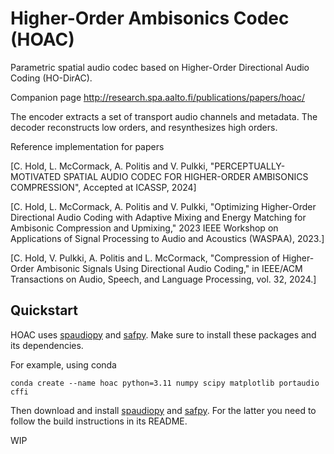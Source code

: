 # Higher-Order Ambisonics Codec (HOAC)

Parametric spatial audio codec based on Higher-Order Directional Audio Coding (HO-DirAC).

Companion page http://research.spa.aalto.fi/publications/papers/hoac/

The encoder extracts a set of transport audio channels and metadata.
The decoder reconstructs low orders, and resynthesizes high orders.

Reference implementation for papers

[C. Hold, L. McCormack, A. Politis and V. Pulkki, "PERCEPTUALLY-MOTIVATED SPATIAL AUDIO CODEC FOR HIGHER-ORDER AMBISONICS COMPRESSION", Accepted at ICASSP, 2024]

[C. Hold, L. McCormack, A. Politis and V. Pulkki, "Optimizing Higher-Order Directional Audio Coding with Adaptive Mixing and Energy Matching for Ambisonic Compression and Upmixing," 2023 IEEE Workshop on Applications of Signal Processing to Audio and Acoustics (WASPAA), 2023.]

[C. Hold, V. Pulkki, A. Politis and L. McCormack, "Compression of Higher-Order Ambisonic Signals Using Directional Audio Coding," in IEEE/ACM Transactions on Audio, Speech, and Language Processing, vol. 32, 2024.]


## Quickstart
HOAC uses [spaudiopy](https://github.com/chris-hld/spaudiopy) and [safpy](https://github.com/chris-hld/SAFpy).
Make sure to install these packages and its dependencies.

For example, using conda
```
conda create --name hoac python=3.11 numpy scipy matplotlib portaudio cffi
```
Then download and install [spaudiopy](https://github.com/chris-hld/spaudiopy) and [safpy](https://github.com/chris-hld/SAFpy).
For the latter you need to follow the build instructions in its README.

WIP

